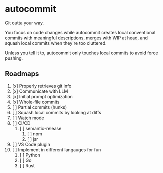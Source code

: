 # autocommit

Git outta your way.

You focus on code changes while autocommit creates local conventional commits
with meaningful descriptions, merges with WIP at head, and squash local commits
when they're too cluttered.

Unless you tell it to, autocommit only touches local commits to avoid force
pushing.

## Roadmaps

1. [x] Properly retrieves git info
1. [x] Communicate with LLM
1. [x] Initial prompt optimization
1. [x] Whole-file commits
1. [ ] Partial commits (hunks)
1. [ ] Squash local commits by looking at diffs
1. [ ] Watch mode
1. [ ] CI/CD
   1. [ ] semantic-release
      1. [ ] npm
      1. [ ] jsr
1. [ ] VS Code plugin
1. [ ] Implement in different langauges for fun
   1. [ ] Python
   1. [ ] Go
   1. [ ] Rust
